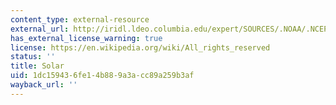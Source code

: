 ```yaml
---
content_type: external-resource
external_url: http://iridl.ldeo.columbia.edu/expert/SOURCES/.NOAA/.NCEP-NCAR/.CDAS-1/.MONTHLY/.Diagnostic/.surface/.net/a:/.solr//long_name/%28solar%29def/yearly-climatology/Y/-90/2.5/90/0.5/evengridAverage%5BT%5Daverage/prcp_anomaly_max500_colors2/DATA/AUTO/AUTO/RANGE/figviewer.html?my.help=more+options&map.Y.units=degree_north&map.Y.plotlast=90N&map.url=X+Y+fig-+colors+|+contours+coasts+-fig&map.domain=+{+/solr+-300+300+plotrange+X+91.25+521.25+plotrange+Y+-90+90+plotrange+}&map.domainparam=+/plotaxislength+700+psdef+/plotborder+72+psdef+/XOVY+null+psdef&map.zoom=Zoom&map.Y.plotfirst=90S&map.X.plotfirst=91.25&map.X.units=degree_east&map.X.modulus=360&map.X.plotlast=521.25&map.solr.plotfirst=-300&map.solr.units=W/m2&map.solr.plotlast=300&map.newurl.grid0=X&map.newurl.grid1=Y&map.newurl.land=draw+coasts&map.newurl.plot=colors+|+contours&map.plotaxislength=700&map.plotborder=72&map.fnt=Helvetica&map.fntsze=16&map.XOVY=auto&map.color_smoothing=auto
has_external_license_warning: true
license: https://en.wikipedia.org/wiki/All_rights_reserved
status: ''
title: Solar
uid: 1dc15943-6fe1-4b88-9a3a-cc89a259b3af
wayback_url: ''
---
```

